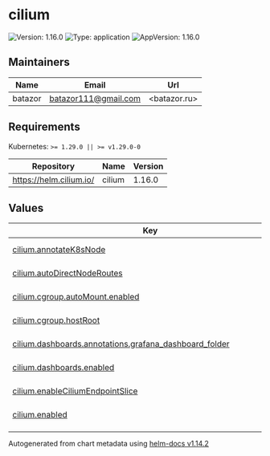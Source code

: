 # cilium

![Version: 1.16.0](https://img.shields.io/badge/Version-1.16.0-informational?style=flat-square) ![Type: application](https://img.shields.io/badge/Type-application-informational?style=flat-square) ![AppVersion: 1.16.0](https://img.shields.io/badge/AppVersion-1.16.0-informational?style=flat-square)

## Maintainers

| Name | Email | Url |
| ---- | ------ | --- |
| batazor | <batazor111@gmail.com> | <batazor.ru> |

## Requirements

Kubernetes: `>= 1.29.0 || >= v1.29.0-0`

| Repository | Name | Version |
|------------|------|---------|
| https://helm.cilium.io/ | cilium | 1.16.0 |

## Values

<table height="400px" >
	<thead>
		<th>Key</th>
		<th>Type</th>
		<th>Default</th>
		<th>Description</th>
	</thead>
	<tbody>
		<tr>
			<td id="cilium--annotateK8sNode"><a href="./values.yaml#L15">cilium.annotateK8sNode</a></td>
			<td>
bool
</td>
			<td>
				<div style="max-width: 300px;">
<pre lang="json">
false
</pre>
</div>
			</td>
			<td></td>
		</tr>
		<tr>
			<td id="cilium--autoDirectNodeRoutes"><a href="./values.yaml#L14">cilium.autoDirectNodeRoutes</a></td>
			<td>
bool
</td>
			<td>
				<div style="max-width: 300px;">
<pre lang="json">
false
</pre>
</div>
			</td>
			<td></td>
		</tr>
		<tr>
			<td id="cilium--cgroup--autoMount--enabled"><a href="./values.yaml#L62">cilium.cgroup.autoMount.enabled</a></td>
			<td>
bool
</td>
			<td>
				<div style="max-width: 300px;">
<pre lang="json">
false
</pre>
</div>
			</td>
			<td></td>
		</tr>
		<tr>
			<td id="cilium--cgroup--hostRoot"><a href="./values.yaml#L63">cilium.cgroup.hostRoot</a></td>
			<td>
string
</td>
			<td>
				<div style="max-width: 300px;">
<pre lang="json">
"/sys/fs/cgroup"
</pre>
</div>
			</td>
			<td></td>
		</tr>
		<tr>
			<td id="cilium--dashboards--annotations--grafana_dashboard_folder"><a href="./values.yaml#L103">cilium.dashboards.annotations.grafana_dashboard_folder</a></td>
			<td>
string
</td>
			<td>
				<div style="max-width: 300px;">
<pre lang="json">
"Cilium"
</pre>
</div>
			</td>
			<td></td>
		</tr>
		<tr>
			<td id="cilium--dashboards--enabled"><a href="./values.yaml#L100">cilium.dashboards.enabled</a></td>
			<td>
bool
</td>
			<td>
				<div style="max-width: 300px;">
<pre lang="json">
true
</pre>
</div>
			</td>
			<td></td>
		</tr>
		<tr>
			<td id="cilium--enableCiliumEndpointSlice"><a href="./values.yaml#L33">cilium.enableCiliumEndpointSlice</a></td>
			<td>
bool
</td>
			<td>
				<div style="max-width: 300px;">
<pre lang="json">
true
</pre>
</div>
			</td>
			<td></td>
		</tr>
		<tr>
			<td id="cilium--enabled"><a href="./values.yaml#L2">cilium.enabled</a></td>
			<td>
bool
</td>
			<td>
				<div style="max-width: 300px;">
<pre lang="json">
true
</pre>
</div>
			</td>
			<td></td>
		</tr>
		<tr>
			<td id="cilium--envoy--labels--release"><a href="./values.yaml#L97">cilium.envoy.labels.release</a></td>
			<td>
string
</td>
			<td>
				<div style="max-width: 300px;">
<pre lang="json">
"prometheus-operator"
</pre>
</div>
			</td>
			<td></td>
		</tr>
		<tr>
			<td id="cilium--envoy--serviceMonitor--enabled"><a href="./values.yaml#L94">cilium.envoy.serviceMonitor.enabled</a></td>
			<td>
bool
</td>
			<td>
				<div style="max-width: 300px;">
<pre lang="json">
true
</pre>
</div>
			</td>
			<td></td>
		</tr>
		<tr>
			<td id="cilium--externalIPs--enabled"><a href="./values.yaml#L26">cilium.externalIPs.enabled</a></td>
			<td>
bool
</td>
			<td>
				<div style="max-width: 300px;">
<pre lang="json">
true
</pre>
</div>
			</td>
			<td></td>
		</tr>
		<tr>
			<td id="cilium--gatewayAPI--enabled"><a href="./values.yaml#L39">cilium.gatewayAPI.enabled</a></td>
			<td>
bool
</td>
			<td>
				<div style="max-width: 300px;">
<pre lang="json">
true
</pre>
</div>
			</td>
			<td></td>
		</tr>
		<tr>
			<td id="cilium--hubble--enabled"><a href="./values.yaml#L106">cilium.hubble.enabled</a></td>
			<td>
bool
</td>
			<td>
				<div style="max-width: 300px;">
<pre lang="json">
true
</pre>
</div>
			</td>
			<td></td>
		</tr>
		<tr>
			<td id="cilium--hubble--listenAddress"><a href="./values.yaml#L108">cilium.hubble.listenAddress</a></td>
			<td>
string
</td>
			<td>
				<div style="max-width: 300px;">
<pre lang="json">
":4244"
</pre>
</div>
			</td>
			<td></td>
		</tr>
		<tr>
			<td id="cilium--hubble--metrics--dashboards--annotations--grafana_dashboard_folder"><a href="./values.yaml#L125">cilium.hubble.metrics.dashboards.annotations.grafana_dashboard_folder</a></td>
			<td>
string
</td>
			<td>
				<div style="max-width: 300px;">
<pre lang="json">
"Cilium"
</pre>
</div>
			</td>
			<td></td>
		</tr>
		<tr>
			<td id="cilium--hubble--metrics--dashboards--enabled"><a href="./values.yaml#L122">cilium.hubble.metrics.dashboards.enabled</a></td>
			<td>
bool
</td>
			<td>
				<div style="max-width: 300px;">
<pre lang="json">
true
</pre>
</div>
			</td>
			<td></td>
		</tr>
		<tr>
			<td id="cilium--hubble--metrics--enableOpenMetrics"><a href="./values.yaml#L119">cilium.hubble.metrics.enableOpenMetrics</a></td>
			<td>
bool
</td>
			<td>
				<div style="max-width: 300px;">
<pre lang="json">
true
</pre>
</div>
			</td>
			<td></td>
		</tr>
		<tr>
			<td id="cilium--hubble--metrics--enabled[0]"><a href="./values.yaml#L112">cilium.hubble.metrics.enabled[0]</a></td>
			<td>
string
</td>
			<td>
				<div style="max-width: 300px;">
<pre lang="json">
"dns:query;ignoreAAAA"
</pre>
</div>
			</td>
			<td></td>
		</tr>
		<tr>
			<td id="cilium--hubble--metrics--enabled[1]"><a href="./values.yaml#L113">cilium.hubble.metrics.enabled[1]</a></td>
			<td>
string
</td>
			<td>
				<div style="max-width: 300px;">
<pre lang="json">
"drop"
</pre>
</div>
			</td>
			<td></td>
		</tr>
		<tr>
			<td id="cilium--hubble--metrics--enabled[2]"><a href="./values.yaml#L114">cilium.hubble.metrics.enabled[2]</a></td>
			<td>
string
</td>
			<td>
				<div style="max-width: 300px;">
<pre lang="json">
"tcp"
</pre>
</div>
			</td>
			<td></td>
		</tr>
		<tr>
			<td id="cilium--hubble--metrics--enabled[3]"><a href="./values.yaml#L115">cilium.hubble.metrics.enabled[3]</a></td>
			<td>
string
</td>
			<td>
				<div style="max-width: 300px;">
<pre lang="json">
"flow"
</pre>
</div>
			</td>
			<td></td>
		</tr>
		<tr>
			<td id="cilium--hubble--metrics--enabled[4]"><a href="./values.yaml#L116">cilium.hubble.metrics.enabled[4]</a></td>
			<td>
string
</td>
			<td>
				<div style="max-width: 300px;">
<pre lang="json">
"icmp"
</pre>
</div>
			</td>
			<td></td>
		</tr>
		<tr>
			<td id="cilium--hubble--metrics--enabled[5]"><a href="./values.yaml#L117">cilium.hubble.metrics.enabled[5]</a></td>
			<td>
string
</td>
			<td>
				<div style="max-width: 300px;">
<pre lang="json">
"http"
</pre>
</div>
			</td>
			<td></td>
		</tr>
		<tr>
			<td id="cilium--hubble--metrics--serviceMonitor--enabled"><a href="./values.yaml#L128">cilium.hubble.metrics.serviceMonitor.enabled</a></td>
			<td>
bool
</td>
			<td>
				<div style="max-width: 300px;">
<pre lang="json">
true
</pre>
</div>
			</td>
			<td></td>
		</tr>
		<tr>
			<td id="cilium--hubble--metrics--serviceMonitor--labels--release"><a href="./values.yaml#L131">cilium.hubble.metrics.serviceMonitor.labels.release</a></td>
			<td>
string
</td>
			<td>
				<div style="max-width: 300px;">
<pre lang="json">
"prometheus-operator"
</pre>
</div>
			</td>
			<td></td>
		</tr>
		<tr>
			<td id="cilium--hubble--relay--enabled"><a href="./values.yaml#L134">cilium.hubble.relay.enabled</a></td>
			<td>
bool
</td>
			<td>
				<div style="max-width: 300px;">
<pre lang="json">
true
</pre>
</div>
			</td>
			<td></td>
		</tr>
		<tr>
			<td id="cilium--hubble--relay--rollOutPods"><a href="./values.yaml#L135">cilium.hubble.relay.rollOutPods</a></td>
			<td>
bool
</td>
			<td>
				<div style="max-width: 300px;">
<pre lang="json">
true
</pre>
</div>
			</td>
			<td></td>
		</tr>
		<tr>
			<td id="cilium--hubble--ui--enabled"><a href="./values.yaml#L138">cilium.hubble.ui.enabled</a></td>
			<td>
bool
</td>
			<td>
				<div style="max-width: 300px;">
<pre lang="json">
true
</pre>
</div>
			</td>
			<td></td>
		</tr>
		<tr>
			<td id="cilium--hubble--ui--rollOutPods"><a href="./values.yaml#L139">cilium.hubble.ui.rollOutPods</a></td>
			<td>
bool
</td>
			<td>
				<div style="max-width: 300px;">
<pre lang="json">
true
</pre>
</div>
			</td>
			<td></td>
		</tr>
		<tr>
			<td id="cilium--ipam--mode"><a href="./values.yaml#L36">cilium.ipam.mode</a></td>
			<td>
string
</td>
			<td>
				<div style="max-width: 300px;">
<pre lang="json">
"kubernetes"
</pre>
</div>
			</td>
			<td></td>
		</tr>
		<tr>
			<td id="cilium--k8sClientRateLimit--burst"><a href="./values.yaml#L11">cilium.k8sClientRateLimit.burst</a></td>
			<td>
int
</td>
			<td>
				<div style="max-width: 300px;">
<pre lang="json">
100
</pre>
</div>
			</td>
			<td></td>
		</tr>
		<tr>
			<td id="cilium--k8sClientRateLimit--qps"><a href="./values.yaml#L10">cilium.k8sClientRateLimit.qps</a></td>
			<td>
int
</td>
			<td>
				<div style="max-width: 300px;">
<pre lang="json">
50
</pre>
</div>
			</td>
			<td></td>
		</tr>
		<tr>
			<td id="cilium--k8sServiceHost"><a href="./values.yaml#L5">cilium.k8sServiceHost</a></td>
			<td>
string
</td>
			<td>
				<div style="max-width: 300px;">
<pre lang="json">
"localhost"
</pre>
</div>
			</td>
			<td></td>
		</tr>
		<tr>
			<td id="cilium--k8sServicePort"><a href="./values.yaml#L6">cilium.k8sServicePort</a></td>
			<td>
int
</td>
			<td>
				<div style="max-width: 300px;">
<pre lang="json">
7445
</pre>
</div>
			</td>
			<td></td>
		</tr>
		<tr>
			<td id="cilium--kubeProxyReplacement"><a href="./values.yaml#L4">cilium.kubeProxyReplacement</a></td>
			<td>
bool
</td>
			<td>
				<div style="max-width: 300px;">
<pre lang="json">
true
</pre>
</div>
			</td>
			<td></td>
		</tr>
		<tr>
			<td id="cilium--l2announcements--enabled"><a href="./values.yaml#L22">cilium.l2announcements.enabled</a></td>
			<td>
bool
</td>
			<td>
				<div style="max-width: 300px;">
<pre lang="json">
true
</pre>
</div>
			</td>
			<td></td>
		</tr>
		<tr>
			<td id="cilium--operator--dashboards--annotations--grafana_dashboard_folder"><a href="./values.yaml#L81">cilium.operator.dashboards.annotations.grafana_dashboard_folder</a></td>
			<td>
string
</td>
			<td>
				<div style="max-width: 300px;">
<pre lang="json">
"Cilium"
</pre>
</div>
			</td>
			<td></td>
		</tr>
		<tr>
			<td id="cilium--operator--dashboards--enabled"><a href="./values.yaml#L78">cilium.operator.dashboards.enabled</a></td>
			<td>
bool
</td>
			<td>
				<div style="max-width: 300px;">
<pre lang="json">
true
</pre>
</div>
			</td>
			<td></td>
		</tr>
		<tr>
			<td id="cilium--operator--prometheus--enabled"><a href="./values.yaml#L84">cilium.operator.prometheus.enabled</a></td>
			<td>
bool
</td>
			<td>
				<div style="max-width: 300px;">
<pre lang="json">
true
</pre>
</div>
			</td>
			<td></td>
		</tr>
		<tr>
			<td id="cilium--operator--rollOutPods"><a href="./values.yaml#L75">cilium.operator.rollOutPods</a></td>
			<td>
bool
</td>
			<td>
				<div style="max-width: 300px;">
<pre lang="json">
true
</pre>
</div>
			</td>
			<td></td>
		</tr>
		<tr>
			<td id="cilium--operator--serviceMonitor--enabled"><a href="./values.yaml#L87">cilium.operator.serviceMonitor.enabled</a></td>
			<td>
bool
</td>
			<td>
				<div style="max-width: 300px;">
<pre lang="json">
true
</pre>
</div>
			</td>
			<td></td>
		</tr>
		<tr>
			<td id="cilium--operator--serviceMonitor--labels--release"><a href="./values.yaml#L90">cilium.operator.serviceMonitor.labels.release</a></td>
			<td>
string
</td>
			<td>
				<div style="max-width: 300px;">
<pre lang="json">
"prometheus-operator"
</pre>
</div>
			</td>
			<td></td>
		</tr>
		<tr>
			<td id="cilium--prometheus--enabled"><a href="./values.yaml#L66">cilium.prometheus.enabled</a></td>
			<td>
bool
</td>
			<td>
				<div style="max-width: 300px;">
<pre lang="json">
true
</pre>
</div>
			</td>
			<td></td>
		</tr>
		<tr>
			<td id="cilium--prometheus--serviceMonitor--enabled"><a href="./values.yaml#L69">cilium.prometheus.serviceMonitor.enabled</a></td>
			<td>
bool
</td>
			<td>
				<div style="max-width: 300px;">
<pre lang="json">
true
</pre>
</div>
			</td>
			<td></td>
		</tr>
		<tr>
			<td id="cilium--prometheus--serviceMonitor--labels--release"><a href="./values.yaml#L72">cilium.prometheus.serviceMonitor.labels.release</a></td>
			<td>
string
</td>
			<td>
				<div style="max-width: 300px;">
<pre lang="json">
"prometheus-operator"
</pre>
</div>
			</td>
			<td></td>
		</tr>
		<tr>
			<td id="cilium--rollOutCiliumPods"><a href="./values.yaml#L18">cilium.rollOutCiliumPods</a></td>
			<td>
bool
</td>
			<td>
				<div style="max-width: 300px;">
<pre lang="json">
true
</pre>
</div>
			</td>
			<td></td>
		</tr>
		<tr>
			<td id="cilium--securityContext--capabilities--ciliumAgent[0]"><a href="./values.yaml#L44">cilium.securityContext.capabilities.ciliumAgent[0]</a></td>
			<td>
string
</td>
			<td>
				<div style="max-width: 300px;">
<pre lang="json">
"CHOWN"
</pre>
</div>
			</td>
			<td></td>
		</tr>
		<tr>
			<td id="cilium--securityContext--capabilities--ciliumAgent[10]"><a href="./values.yaml#L54">cilium.securityContext.capabilities.ciliumAgent[10]</a></td>
			<td>
string
</td>
			<td>
				<div style="max-width: 300px;">
<pre lang="json">
"SETUID"
</pre>
</div>
			</td>
			<td></td>
		</tr>
		<tr>
			<td id="cilium--securityContext--capabilities--ciliumAgent[1]"><a href="./values.yaml#L45">cilium.securityContext.capabilities.ciliumAgent[1]</a></td>
			<td>
string
</td>
			<td>
				<div style="max-width: 300px;">
<pre lang="json">
"KILL"
</pre>
</div>
			</td>
			<td></td>
		</tr>
		<tr>
			<td id="cilium--securityContext--capabilities--ciliumAgent[2]"><a href="./values.yaml#L46">cilium.securityContext.capabilities.ciliumAgent[2]</a></td>
			<td>
string
</td>
			<td>
				<div style="max-width: 300px;">
<pre lang="json">
"NET_ADMIN"
</pre>
</div>
			</td>
			<td></td>
		</tr>
		<tr>
			<td id="cilium--securityContext--capabilities--ciliumAgent[3]"><a href="./values.yaml#L47">cilium.securityContext.capabilities.ciliumAgent[3]</a></td>
			<td>
string
</td>
			<td>
				<div style="max-width: 300px;">
<pre lang="json">
"NET_RAW"
</pre>
</div>
			</td>
			<td></td>
		</tr>
		<tr>
			<td id="cilium--securityContext--capabilities--ciliumAgent[4]"><a href="./values.yaml#L48">cilium.securityContext.capabilities.ciliumAgent[4]</a></td>
			<td>
string
</td>
			<td>
				<div style="max-width: 300px;">
<pre lang="json">
"IPC_LOCK"
</pre>
</div>
			</td>
			<td></td>
		</tr>
		<tr>
			<td id="cilium--securityContext--capabilities--ciliumAgent[5]"><a href="./values.yaml#L49">cilium.securityContext.capabilities.ciliumAgent[5]</a></td>
			<td>
string
</td>
			<td>
				<div style="max-width: 300px;">
<pre lang="json">
"SYS_ADMIN"
</pre>
</div>
			</td>
			<td></td>
		</tr>
		<tr>
			<td id="cilium--securityContext--capabilities--ciliumAgent[6]"><a href="./values.yaml#L50">cilium.securityContext.capabilities.ciliumAgent[6]</a></td>
			<td>
string
</td>
			<td>
				<div style="max-width: 300px;">
<pre lang="json">
"SYS_RESOURCE"
</pre>
</div>
			</td>
			<td></td>
		</tr>
		<tr>
			<td id="cilium--securityContext--capabilities--ciliumAgent[7]"><a href="./values.yaml#L51">cilium.securityContext.capabilities.ciliumAgent[7]</a></td>
			<td>
string
</td>
			<td>
				<div style="max-width: 300px;">
<pre lang="json">
"DAC_OVERRIDE"
</pre>
</div>
			</td>
			<td></td>
		</tr>
		<tr>
			<td id="cilium--securityContext--capabilities--ciliumAgent[8]"><a href="./values.yaml#L52">cilium.securityContext.capabilities.ciliumAgent[8]</a></td>
			<td>
string
</td>
			<td>
				<div style="max-width: 300px;">
<pre lang="json">
"FOWNER"
</pre>
</div>
			</td>
			<td></td>
		</tr>
		<tr>
			<td id="cilium--securityContext--capabilities--ciliumAgent[9]"><a href="./values.yaml#L53">cilium.securityContext.capabilities.ciliumAgent[9]</a></td>
			<td>
string
</td>
			<td>
				<div style="max-width: 300px;">
<pre lang="json">
"SETGID"
</pre>
</div>
			</td>
			<td></td>
		</tr>
		<tr>
			<td id="cilium--securityContext--capabilities--cleanCiliumState[0]"><a href="./values.yaml#L56">cilium.securityContext.capabilities.cleanCiliumState[0]</a></td>
			<td>
string
</td>
			<td>
				<div style="max-width: 300px;">
<pre lang="json">
"NET_ADMIN"
</pre>
</div>
			</td>
			<td></td>
		</tr>
		<tr>
			<td id="cilium--securityContext--capabilities--cleanCiliumState[1]"><a href="./values.yaml#L57">cilium.securityContext.capabilities.cleanCiliumState[1]</a></td>
			<td>
string
</td>
			<td>
				<div style="max-width: 300px;">
<pre lang="json">
"SYS_ADMIN"
</pre>
</div>
			</td>
			<td></td>
		</tr>
		<tr>
			<td id="cilium--securityContext--capabilities--cleanCiliumState[2]"><a href="./values.yaml#L58">cilium.securityContext.capabilities.cleanCiliumState[2]</a></td>
			<td>
string
</td>
			<td>
				<div style="max-width: 300px;">
<pre lang="json">
"SYS_RESOURCE"
</pre>
</div>
			</td>
			<td></td>
		</tr>
		<tr>
			<td id="cilium--socketLB--enabled"><a href="./values.yaml#L29">cilium.socketLB.enabled</a></td>
			<td>
bool
</td>
			<td>
				<div style="max-width: 300px;">
<pre lang="json">
true
</pre>
</div>
			</td>
			<td></td>
		</tr>
		<tr>
			<td id="cilium--socketLB--hostNamespaceOnly"><a href="./values.yaml#L31">cilium.socketLB.hostNamespaceOnly</a></td>
			<td>
bool
</td>
			<td>
				<div style="max-width: 300px;">
<pre lang="json">
true
</pre>
</div>
			</td>
			<td></td>
		</tr>
	</tbody>
</table>

----------------------------------------------
Autogenerated from chart metadata using [helm-docs v1.14.2](https://github.com/norwoodj/helm-docs/releases/v1.14.2)

